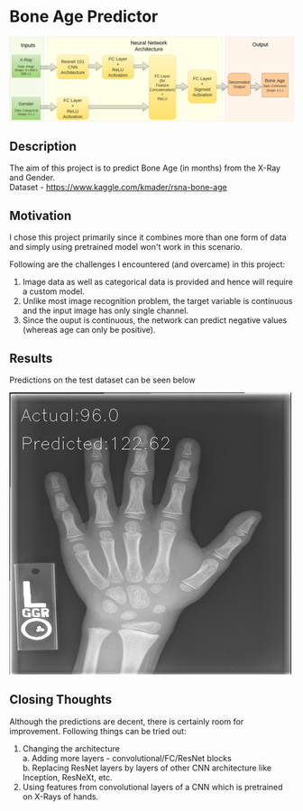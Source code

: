 # Bone Age Predictor

![alt text](images/flowchart.png)


## Description
The aim of this project is to predict Bone Age (in months) from the X-Ray and Gender.<br>
Dataset - https://www.kaggle.com/kmader/rsna-bone-age

## Motivation
I chose this project primarily since it combines more than one form of data and simply using pretrained model won't work in this scenario.

Following are the challenges I encountered (and overcame) in this project:
1. Image data as well as categorical data is provided and hence will require a custom model.
2. Unlike most image recognition problem, the target variable is continuous and the input image has only single channel.
3. Since the ouput is continuous, the network can predict negative values (whereas age can only be positive).


## Results
Predictions on the test dataset can be seen below

![alt text](images/pred_on_test.gif)

## Closing Thoughts
Although the predictions are decent, there is certainly room for improvement. 
Following things can be tried out: <br>
1. Changing the architecture <br>
  a. Adding more layers - convolutional/FC/ResNet blocks <br>
  b. Replacing ResNet layers by layers of other CNN architecture like Inception, ResNeXt, etc. <br>
2. Using features from convolutional layers of a CNN which is pretrained on X-Rays of hands. 


